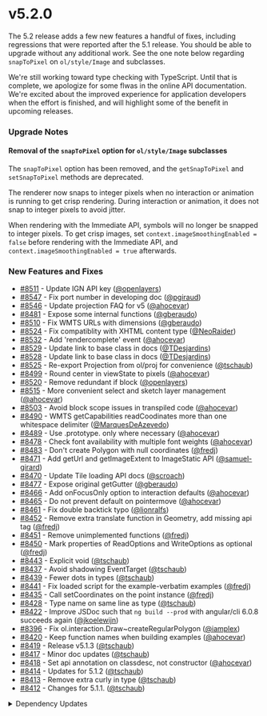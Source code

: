 # v5.2.0

The 5.2 release adds a few new features a handful of fixes, including regressions that were reported after the 5.1 release.  You should be able to upgrade without any additional work.  See the one note below regarding `snapToPixel` on `ol/style/Image` and subclasses.

We're still working toward type checking with TypeScript.  Until that is complete, we apologize for some flwas in the online API documentation.  We're excited about the improved experience for application developers when the effort is finished, and will highlight some of the benefit in upcoming releases.

### Upgrade Notes

#### Removal of the `snapToPixel` option for `ol/style/Image` subclasses

The `snapToPixel` option has been removed, and the `getSnapToPixel` and `setSnapToPixel` methods are deprecated.

The renderer now snaps to integer pixels when no interaction or animation is running to get crisp rendering. During interaction or animation, it does not snap to integer pixels to avoid jitter.

When rendering with the Immediate API, symbols will no longer be snapped to integer pixels. To get crisp images, set `context.imageSmoothingEnabled = false` before rendering with the Immediate API, and `context.imageSmoothingEnabled = true` afterwards.

### New Features and Fixes

 * [#8511](https://github.com/openlayers/openlayers/pull/8511) - Update IGN API key ([@openlayers](https://github.com/openlayers))
 * [#8547](https://github.com/openlayers/openlayers/pull/8547) - Fix port number in developing doc ([@pgiraud](https://github.com/pgiraud))
 * [#8546](https://github.com/openlayers/openlayers/pull/8546) - Update projection FAQ for v5 ([@ahocevar](https://github.com/ahocevar))
 * [#8481](https://github.com/openlayers/openlayers/pull/8481) - Expose some internal functions ([@gberaudo](https://github.com/gberaudo))
 * [#8510](https://github.com/openlayers/openlayers/pull/8510) - Fix WMTS URLs with dimensions ([@gberaudo](https://github.com/gberaudo))
 * [#8524](https://github.com/openlayers/openlayers/pull/8524) - Fix compatiblity with XHTML content type ([@NeoRaider](https://github.com/NeoRaider))
 * [#8532](https://github.com/openlayers/openlayers/pull/8532) - Add 'rendercomplete' event ([@ahocevar](https://github.com/ahocevar))
 * [#8529](https://github.com/openlayers/openlayers/pull/8529) - Update link to base class in docs ([@TDesjardins](https://github.com/TDesjardins))
 * [#8528](https://github.com/openlayers/openlayers/pull/8528) - Update link to base class in docs ([@TDesjardins](https://github.com/TDesjardins))
 * [#8525](https://github.com/openlayers/openlayers/pull/8525) - Re-export Projection from ol/proj for convenience ([@tschaub](https://github.com/tschaub))
 * [#8499](https://github.com/openlayers/openlayers/pull/8499) - Round center in viewState to pixels ([@ahocevar](https://github.com/ahocevar))
 * [#8520](https://github.com/openlayers/openlayers/pull/8520) - Remove redundant if block ([@openlayers](https://github.com/openlayers))
 * [#8515](https://github.com/openlayers/openlayers/pull/8515) - More convenient select and sketch layer management ([@ahocevar](https://github.com/ahocevar))
 * [#8503](https://github.com/openlayers/openlayers/pull/8503) - Avoid block scope issues in transpiled code ([@ahocevar](https://github.com/ahocevar))
 * [#8490](https://github.com/openlayers/openlayers/pull/8490) - WMTS getCapabilities readCoodinates more than one whitespace delimiter ([@MarquesDeAzevedo](https://github.com/MarquesDeAzevedo))
 * [#8489](https://github.com/openlayers/openlayers/pull/8489) - Use .prototype. only where necessary ([@ahocevar](https://github.com/ahocevar))
 * [#8478](https://github.com/openlayers/openlayers/pull/8478) - Check font availability with multiple font weights ([@ahocevar](https://github.com/ahocevar))
 * [#8483](https://github.com/openlayers/openlayers/pull/8483) - Don't create Polygon with null coordinates ([@fredj](https://github.com/fredj))
 * [#8471](https://github.com/openlayers/openlayers/pull/8471) - Add getUrl and getImageExtent to ImageStatic API ([@samuel-girard](https://github.com/samuel-girard))
 * [#8470](https://github.com/openlayers/openlayers/pull/8470) - Update Tile loading API docs ([@scroach](https://github.com/scroach))
 * [#8477](https://github.com/openlayers/openlayers/pull/8477) - Expose original getGutter ([@gberaudo](https://github.com/gberaudo))
 * [#8466](https://github.com/openlayers/openlayers/pull/8466) - Add onFocusOnly option to interaction defaults ([@ahocevar](https://github.com/ahocevar))
 * [#8465](https://github.com/openlayers/openlayers/pull/8465) - Do not prevent default on pointermove ([@ahocevar](https://github.com/ahocevar))
 * [#8461](https://github.com/openlayers/openlayers/pull/8461) - Fix double backtick typo ([@lionralfs](https://github.com/lionralfs))
 * [#8452](https://github.com/openlayers/openlayers/pull/8452) - Remove extra translate function in Geometry, add missing api tag ([@fredj](https://github.com/fredj))
 * [#8451](https://github.com/openlayers/openlayers/pull/8451) - Remove unimplemented functions ([@fredj](https://github.com/fredj))
 * [#8450](https://github.com/openlayers/openlayers/pull/8450) - Mark properties of ReadOptions and WriteOptions as optional ([@fredj](https://github.com/fredj))
 * [#8443](https://github.com/openlayers/openlayers/pull/8443) - Explicit void ([@tschaub](https://github.com/tschaub))
 * [#8437](https://github.com/openlayers/openlayers/pull/8437) - Avoid shadowing EventTarget ([@tschaub](https://github.com/tschaub))
 * [#8439](https://github.com/openlayers/openlayers/pull/8439) - Fewer dots in types ([@tschaub](https://github.com/tschaub))
 * [#8441](https://github.com/openlayers/openlayers/pull/8441) - Fix loaded script for the example-verbatim examples ([@fredj](https://github.com/fredj))
 * [#8435](https://github.com/openlayers/openlayers/pull/8435) - Call setCoordinates on the point instance ([@fredj](https://github.com/fredj))
 * [#8428](https://github.com/openlayers/openlayers/pull/8428) - Type name on same line as type ([@tschaub](https://github.com/tschaub))
 * [#8422](https://github.com/openlayers/openlayers/pull/8422) - Improve JSDoc such that `ng build --prod` with angular/cli 6.0.8 succeeds again ([@jkoelewijn](https://github.com/jkoelewijn))
 * [#8396](https://github.com/openlayers/openlayers/pull/8396) - Fix ol.interaction.Draw~createRegularPolygon ([@iamplex](https://github.com/iamplex))
 * [#8420](https://github.com/openlayers/openlayers/pull/8420) - Keep function names when building examples ([@ahocevar](https://github.com/ahocevar))
 * [#8419](https://github.com/openlayers/openlayers/pull/8419) - Release v5.1.3 ([@tschaub](https://github.com/tschaub))
 * [#8417](https://github.com/openlayers/openlayers/pull/8417) - Minor doc updates ([@tschaub](https://github.com/tschaub))
 * [#8418](https://github.com/openlayers/openlayers/pull/8418) - Set api annotation on classdesc, not constructor ([@ahocevar](https://github.com/ahocevar))
 * [#8414](https://github.com/openlayers/openlayers/pull/8414) - Updates for 5.1.2 ([@tschaub](https://github.com/tschaub))
 * [#8413](https://github.com/openlayers/openlayers/pull/8413) - Remove extra curly in type ([@tschaub](https://github.com/tschaub))
 * [#8412](https://github.com/openlayers/openlayers/pull/8412) - Changes for 5.1.1. ([@tschaub](https://github.com/tschaub))


<details>
  <summary>Dependency Updates</summary>

 * [#8543](https://github.com/openlayers/openlayers/pull/8543) - Update rollup to the latest version 🚀 ([@openlayers](https://github.com/openlayers))
 * [#8541](https://github.com/openlayers/openlayers/pull/8541) - Update proj4 to the latest version 🚀 ([@openlayers](https://github.com/openlayers))
 * [#8542](https://github.com/openlayers/openlayers/pull/8542) - Update rollup-plugin-commonjs to the latest version 🚀 ([@openlayers](https://github.com/openlayers))
 * [#8533](https://github.com/openlayers/openlayers/pull/8533) - Update webpack to the latest version 🚀 ([@openlayers](https://github.com/openlayers))
 * [#8530](https://github.com/openlayers/openlayers/pull/8530) - Update webpack to the latest version 🚀 ([@openlayers](https://github.com/openlayers))
 * [#8522](https://github.com/openlayers/openlayers/pull/8522) - Update marked to the latest version 🚀 ([@openlayers](https://github.com/openlayers))
 * [#8505](https://github.com/openlayers/openlayers/pull/8505) - Update karma to the latest version 🚀 ([@openlayers](https://github.com/openlayers))
 * [#8501](https://github.com/openlayers/openlayers/pull/8501) - Update rollup-plugin-commonjs to the latest version 🚀 ([@openlayers](https://github.com/openlayers))
 * [#8495](https://github.com/openlayers/openlayers/pull/8495) - Update rollup to the latest version 🚀 ([@openlayers](https://github.com/openlayers))
 * [#8493](https://github.com/openlayers/openlayers/pull/8493) - Update clean-css-cli to the latest version 🚀 ([@openlayers](https://github.com/openlayers))
 * [#8491](https://github.com/openlayers/openlayers/pull/8491) - Update rollup to the latest version 🚀 ([@openlayers](https://github.com/openlayers))
 * [#8486](https://github.com/openlayers/openlayers/pull/8486) - Update webpack to the latest version 🚀 ([@openlayers](https://github.com/openlayers))
 * [#8476](https://github.com/openlayers/openlayers/pull/8476) - Update webpack to the latest version 🚀 ([@openlayers](https://github.com/openlayers))
 * [#8475](https://github.com/openlayers/openlayers/pull/8475) - Update clean-css-cli to the latest version 🚀 ([@openlayers](https://github.com/openlayers))
 * [#8469](https://github.com/openlayers/openlayers/pull/8469) - Update rollup to the latest version 🚀 ([@openlayers](https://github.com/openlayers))
 * [#8453](https://github.com/openlayers/openlayers/pull/8453) - Update webpack to the latest version 🚀 ([@openlayers](https://github.com/openlayers))
 * [#8447](https://github.com/openlayers/openlayers/pull/8447) - Update rollup-plugin-commonjs to the latest version 🚀 ([@openlayers](https://github.com/openlayers))
 * [#8426](https://github.com/openlayers/openlayers/pull/8426) - Update webpack to the latest version 🚀 ([@openlayers](https://github.com/openlayers))


</details>
